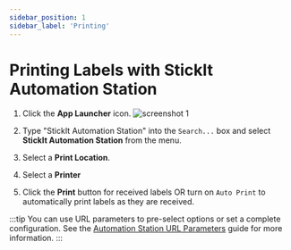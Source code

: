 ```yaml
---
sidebar_position: 1
sidebar_label: 'Printing'
---
```


# Printing Labels with StickIt Automation Station

1. Click the **App Launcher** icon.
![screenshot 1](/img/click_app_launcher.png)

1. Type "StickIt Automation Station" into the `Search...` box and select **StickIt Automation Station** from the menu.

1. Select a **Print Location**.

1. Select a **Printer**

1. Click the **Print** button for received labels OR turn on `Auto Print` to automatically print labels as they are received.

:::tip
You can use URL parameters to pre-select options or set a complete configuration. See the [Automation Station URL Parameters](../url-params/) guide for more information.
:::
